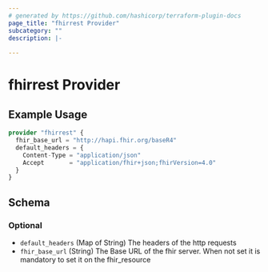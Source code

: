 ```yaml
---
# generated by https://github.com/hashicorp/terraform-plugin-docs
page_title: "fhirrest Provider"
subcategory: ""
description: |-
  
---
```


# fhirrest Provider



## Example Usage

```terraform
provider "fhirrest" {
  fhir_base_url = "http://hapi.fhir.org/baseR4"
  default_headers = {
    Content-Type = "application/json"
    Accept       = "application/fhir+json;fhirVersion=4.0"
  }
}
```

<!-- schema generated by tfplugindocs -->
## Schema

### Optional

- `default_headers` (Map of String) The headers of the http requests
- `fhir_base_url` (String) The Base URL of the fhir server. When not set it is mandatory to set it on the fhir_resource
